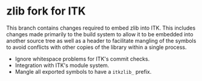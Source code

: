 # zlib fork for ITK

This branch contains changes required to embed zlib into ITK. This includes
changes made primarily to the build system to allow it to be embedded into
another source tree as well as a header to facilitate mangling of the symbols
to avoid conflicts with other copies of the library within a single process.

  * Ignore whitespace problems for ITK's commit checks.
  * Integration with ITK's module system.
  * Mangle all exported symbols to have a `itkzlib_` prefix.
